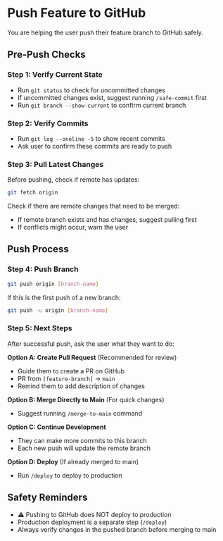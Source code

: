 # Push Feature to GitHub

You are helping the user push their feature branch to GitHub safely.

## Pre-Push Checks

### Step 1: Verify Current State
- Run `git status` to check for uncommitted changes
- If uncommitted changes exist, suggest running `/safe-commit` first
- Run `git branch --show-current` to confirm current branch

### Step 2: Verify Commits
- Run `git log --oneline -5` to show recent commits
- Ask user to confirm these commits are ready to push

### Step 3: Pull Latest Changes
Before pushing, check if remote has updates:
```bash
git fetch origin
```

Check if there are remote changes that need to be merged:
- If remote branch exists and has changes, suggest pulling first
- If conflicts might occur, warn the user

## Push Process

### Step 4: Push Branch
```bash
git push origin [branch-name]
```

If this is the first push of a new branch:
```bash
git push -u origin [branch-name]
```

### Step 5: Next Steps
After successful push, ask the user what they want to do:

**Option A: Create Pull Request** (Recommended for review)
- Guide them to create a PR on GitHub
- PR from `[feature-branch]` → `main`
- Remind them to add description of changes

**Option B: Merge Directly to Main** (For quick changes)
- Suggest running `/merge-to-main` command

**Option C: Continue Development**
- They can make more commits to this branch
- Each new push will update the remote branch

**Option D: Deploy** (If already merged to main)
- Run `/deploy` to deploy to production

## Safety Reminders
- ⚠️ Pushing to GitHub does NOT deploy to production
- Production deployment is a separate step (`/deploy`)
- Always verify changes in the pushed branch before merging to main
